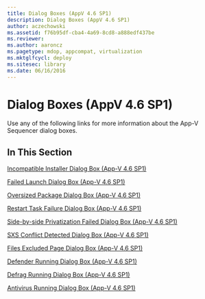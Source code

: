 ```yaml
---
title: Dialog Boxes (AppV 4.6 SP1)
description: Dialog Boxes (AppV 4.6 SP1)
author: aczechowski
ms.assetid: f76b95df-cba4-4a69-8cd8-a888edf437be
ms.reviewer:
ms.author: aaroncz
ms.pagetype: mdop, appcompat, virtualization
ms.mktglfcycl: deploy
ms.sitesec: library
ms.date: 06/16/2016
---
```



# Dialog Boxes (AppV 4.6 SP1)


Use any of the following links for more information about the App-V Sequencer dialog boxes.

## In This Section


<a href="" id="incompatible-installer-dialog-box--app-v-4-6-sp1-"></a>[Incompatible Installer Dialog Box (App-V 4.6 SP1)](incompatible-installer-dialog-box--app-v-46-sp1-.md)

<a href="" id="failed-launch-dialog-box--app-v-4-6-sp1-"></a>[Failed Launch Dialog Box (App-V 4.6 SP1)](failed-launch-dialog-box--app-v-46-sp1-.md)

<a href="" id="oversized-package-dialog-box--app-v-4-6-sp1-"></a>[Oversized Package Dialog Box (App-V 4.6 SP1)](oversized-package-dialog-box--app-v-46-sp1-.md)

<a href="" id="restart-task-failure-dialog-box--app-v-4-6-sp1-"></a>[Restart Task Failure Dialog Box (App-V 4.6 SP1)](restart-task-failure-dialog-box--app-v-46-sp1-.md)

<a href="" id="side-by-side-privatization-failed-dialog-box--app-v-4-6-sp1-"></a>[Side-by-side Privatization Failed Dialog Box (App-V 4.6 SP1)](side-by-side-privatization-failed-dialog-box--app-v-46-sp1-.md)

<a href="" id="sxs-conflict-detected-dialog-box--app-v-4-6-sp1-"></a>[SXS Conflict Detected Dialog Box (App-V 4.6 SP1)](sxs-conflict-detected-dialog-box--app-v-46-sp1-.md)

<a href="" id="files-excluded-page-dialog-box--app-v-4-6-sp1-"></a>[Files Excluded Page Dialog Box (App-V 4.6 SP1)](files-excluded-page-dialog-box--app-v-46-sp1-.md)

<a href="" id="defender-running-dialog-box--app-v-4-6-sp1-"></a>[Defender Running Dialog Box (App-V 4.6 SP1)](defender-running-dialog-box--app-v-46-sp1-.md)

<a href="" id="defrag-running-dialog-box--app-v-4-6-sp1-"></a>[Defrag Running Dialog Box (App-V 4.6 SP1)](defrag-running-dialog-box--app-v-46-sp1-.md)

<a href="" id="antivirus-running-dialog-box--app-v-4-6-sp1-"></a>[Antivirus Running Dialog Box (App-V 4.6 SP1)](antivirus-running-dialog-box--app-v-46-sp1-.md)

 

 






